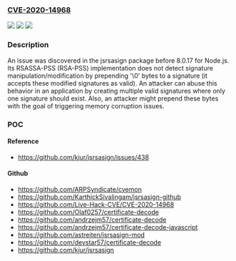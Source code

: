 ### [CVE-2020-14968](https://cve.mitre.org/cgi-bin/cvename.cgi?name=CVE-2020-14968)
![](https://img.shields.io/static/v1?label=Product&message=n%2Fa&color=blue)
![](https://img.shields.io/static/v1?label=Version&message=n%2Fa&color=blue)
![](https://img.shields.io/static/v1?label=Vulnerability&message=n%2Fa&color=brighgreen)

### Description

An issue was discovered in the jsrsasign package before 8.0.17 for Node.js. Its RSASSA-PSS (RSA-PSS) implementation does not detect signature manipulation/modification by prepending '\0' bytes to a signature (it accepts these modified signatures as valid). An attacker can abuse this behavior in an application by creating multiple valid signatures where only one signature should exist. Also, an attacker might prepend these bytes with the goal of triggering memory corruption issues.

### POC

#### Reference
- https://github.com/kjur/jsrsasign/issues/438

#### Github
- https://github.com/ARPSyndicate/cvemon
- https://github.com/KarthickSivalingam/jsrsasign-github
- https://github.com/Live-Hack-CVE/CVE-2020-14968
- https://github.com/Olaf0257/certificate-decode
- https://github.com/andrzejm57/certificate-decode
- https://github.com/andrzejm57/certificate-decode-javascript
- https://github.com/astreiten/jsrsasign-mod
- https://github.com/devstar57/certificate-decode
- https://github.com/kjur/jsrsasign


